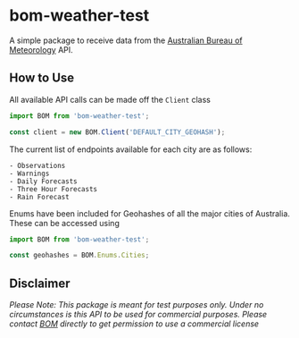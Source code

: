 # bom-weather-test
A simple package to receive data from the [Australian Bureau of Meteorology](http://www.bom.gov.au/) API.

## How to Use
All available API calls can be made off the `Client` class
```ts
import BOM from 'bom-weather-test';

const client = new BOM.Client('DEFAULT_CITY_GEOHASH');
```
The current list of endpoints available for each city are as follows:
```
- Observations
- Warnings
- Daily Forecasts
- Three Hour Forecasts
- Rain Forecast
```
Enums have been included for Geohashes of all the major cities of Australia. These can be accessed using
```ts
import BOM from 'bom-weather-test';

const geohashes = BOM.Enums.Cities;
```
## Disclaimer
*Please Note: This package is meant for test purposes only. Under no circumstances is this API to be used for commercial purposes. Please contact [BOM](http://www.bom.gov.au/) directly to get permission to use a commercial license*